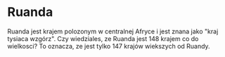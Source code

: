 # Ruanda

Ruanda jest krajem polozonym w centralnej Afryce i jest znana jako "kraj tysiaca
wzgórz". Czy wiedziales, ze Ruanda jest 148 krajem co do wielkosci? To oznacza,
ze jest tylko 147 krajów wiekszych od Ruandy.

